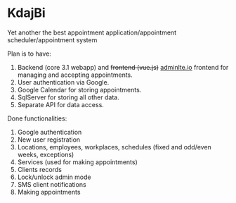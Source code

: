 # KdajBi
 Yet another the best appointment application/appointment scheduler/appointment system

Plan is to have:
1. Backend (core 3.1 webapp) and ~~frontend (vue.js)~~ [adminlte.io](https://adminlte.io) frontend for managing and accepting appointments. 
2. User authentication via Google. 
3. Google Calendar for storing appointments.
4. SqlServer for storing all other data.
5. Separate API for data access.

Done functionalities:
1. Google authentication
2. New user registration
3. Locations, employees, workplaces, schedules (fixed and odd/even weeks, exceptions)
4. Services (used for making appointments)
5. Clients records
6. Lock/unlock admin mode
7. SMS client notifications
8. Making appointments
